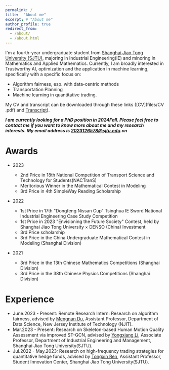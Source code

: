 ```yaml
---
permalink: /
title:  "About me"
excerpt: # "About me"
author_profile: true
redirect_from: 
  - /about/
  - /about.html
---
```


I'm a fourth-year undergraduate student from [Shanghai Jiao Tong University (SJTU)](https://me.sjtu.edu.cn/), majoring in Industrial Engineering(IE) and minoring in Mathematics and Applied Mathematics. Currently, I am broadly interested in Trustworthy AI, optimization and the application in machine learning, specifically with a specific focus on: 

- Algorithm fairness, esp. with data-centric methods
- Transportation Planning
- Machine learning in quantitative trading.

My CV and transcript can be downloaded through these links ([CV](files/CV .pdf) and [Transcript](files/Transcript.pdf)).

**_I am currently looking for a PhD position in 2024Fall. Please feel free to contact me if you want to know more about me and my research interests. My email address is 2023126578@sjtu.edu.cn_**



# **Awards**

- 2023 
  - 2nd Price in 18th National Competition of Transport Science and Technology for Students(NACTranS)
  - Meritorious Winner in the Mathematical Contest in Modeling
  - 3rd Price in 4th SimpleWay Reading Scholarship

- 2022 
  - 1st Price in 17th "Dongfeng Nissan Cup" Tsinghua IE Sword National Industrial Engineering Case Study Competition
  - 1st Price in 2023 "Envisioning the Future Society" Contest, held by Shanghai Jiao Tong University × DENSO (China) Investment 
  - 3rd Price scholarship
  - 3rd Price in the China Undergraduate Mathematical Contest in Modeling (Shanghai Division)


- 2021
  - 3rd Price in the 13th Chinese Mathematics Competitions (Shanghai Division)
  - 3rd Price in the 38th Chinese Physics Competitions (Shanghai Division)



# **Experience**

- June.2023 - Present: Remote Research Intern: Research on algorithm fairness, advised by [Mengnan Du](https://mengnandu.com/), Assistant Professor, Department of Data Science, New Jersey Institute of Technology (NJIT).
- Mar.2023 - Present: Research on Skeleton-based Human Motion Quality Assessment via improved ST-GCN, advised by [Yongxiang Li](https://me.sjtu.edu.cn/teacher_directory1/liyongxiang.html), Associate Professor, Department of Industrial Engineering and Management, Shanghai Jiao Tong University(SJTU).
- Jul.2022 - May.2023: Research on high-frequency trading strategies for quantitative hedge funds, advised by [Tongxin Ren](http://www.baiyulan.org.cn/leader/15/), Assistant Professor, Student Innovation Center, Shanghai Jiao Tong University(SJTU).
